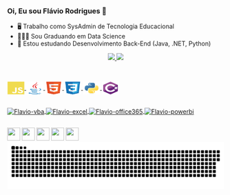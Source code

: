### Oi, Eu sou Flávio Rodrigues 👋

- 🖥️ Trabalho como SysAdmin de Tecnologia Educacional
- 👨🏽‍🎓 Sou Graduando em Data Science
- 📔 Estou estudando Desenvolvimento Back-End (Java, .NET, Python)

<div align="center">
  <a href="https://github.com/flaviordzmota">
  <img height="160em" src="https://github-readme-stats.vercel.app/api?username=flaviordzmota&show_icons=true&theme=dark&include_all_commits=true&count_private=true"/>
  <img height="160em" src="https://github-readme-stats.vercel.app/api/top-langs/?username=flaviordzmota&layout=compact&langs_count=7&theme=dark"/>
</div>
  
  
  ##

  
 <div style="display: inline_block"><br>
  <img align="center" alt="Flavio-Js" height="30" width="40" src="https://raw.githubusercontent.com/devicons/devicon/master/icons/javascript/javascript-plain.svg">
  <img align="center" alt="Flavio-Java" height="30" width="40" src="https://github.com/devicons/devicon/blob/master/icons/java/java-original.svg">
  <img align="center" alt="Flavio-HTML" height="30" width="40" src="https://raw.githubusercontent.com/devicons/devicon/master/icons/html5/html5-original.svg">
  <img align="center" alt="Flavio-CSS" height="30" width="40" src="https://raw.githubusercontent.com/devicons/devicon/master/icons/css3/css3-original.svg">
  <img align="center" alt="Flavio-Python" height="30" width="40" src="https://raw.githubusercontent.com/devicons/devicon/master/icons/python/python-original.svg">
  <img align="center" alt="Flavio-Csharp" height="30" width="40" src="https://raw.githubusercontent.com/devicons/devicon/master/icons/csharp/csharp-original.svg">
</div>
  
  
  ##
  
  
  <div>
  <img align="center" alt="Flavio-vba" height="40" width="40" src="https://styles.redditmedia.com/t5_2rnlw/styles/communityIcon_z3kwah4z27c71.png">
  <img align="center" alt="Flavio-excel" height="35" width="40" src="https://cdn.icon-icons.com/icons2/195/PNG/256/Excel_2013_23480.png">
  <img align="center" alt="Flavio-office365" height="40" width="40" src="https://www.nersc.no/sites/www.nersc.no/files/images/office365-427x427.png">
  <img align="center" alt="Flavio-powerbi" height="35" width="40" src="https://e7.pngegg.com/pngimages/820/213/png-clipart-power-bi-business-intelligence-microsoft-corporation-data-visualization-data-analysis-power-bi-dashboard-templates-thumbnail.png">
  </div>
  
  
  ##
  
  
  <div>
    <div> 
 
  <a href="https://instagram.com/flaviordzmota" target="_blank"><img height="30" width="30"  src="https://upload.wikimedia.org/wikipedia/commons/thumb/a/a5/Instagram_icon.png/2048px-Instagram_icon.png" target="_blank"></a>
  <a href="https://wa.me/5583987089534" target="_blank"><img height="30" width="30"  src="https://logodownload.org/wp-content/uploads/2015/04/whatsapp-logo-1.png" target="_blank"></a>
   <a href = "mailto:rodriguezz.fr@gmail.com"><img height="30" width="30"  src="https://cdn.icon-icons.com/icons2/2631/PNG/512/gmail_new_logo_icon_159149.png" target="_blank"></a>
  <a href="https://www.linkedin.com/in/fl%C3%A1vio-rodrigues-a5986882/" target="_blank"><img height="30" width="30" src="https://www.pngall.com/wp-content/uploads/2016/07/Linkedin-Download-PNG.png" target="_blank"></a> 
  <a href="https://github.com/flaviordzmota" target="_blank"><img height="30" width="30" src="https://mpng.subpng.com/20180326/gxq/kisspng-github-computer-icons-icon-design-github-5ab8a31e334e73.4114704215220498222102.jpg" target="_blank"></a> 
  ![Snake animation](https://github.com/flaviordzmota/flaviordzmota/blob/output/github-contribution-grid-snake.svg)
 
</div>
  </div>
